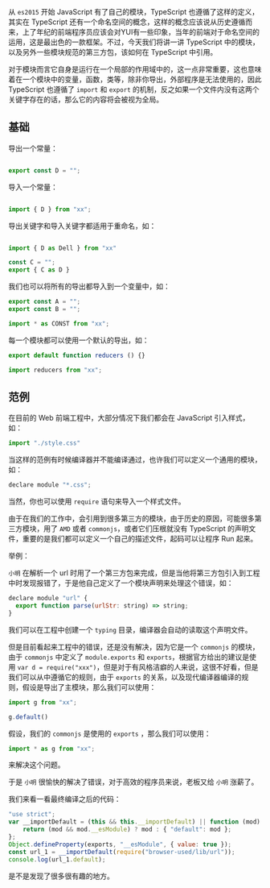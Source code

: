从 `es2015` 开始 JavaScript 有了自己的模块，TypeScript 也遵循了这样的定义，其实在 TypeScript 还有一个命名空间的概念，这样的概念应该说从历史遵循而来，上了年纪的前端程序员应该会对YUI有一些印象，当年的前端对于命名空间的运用，这是最出色的一款框架。不过，今天我们将讲一讲 TypeScript 中的模块，以及另外一些模块规范的第三方包，该如何在 TypeScript 中引用。

对于模块而言它自身是运行在一个局部的作用域中的，这一点非常重要，这也意味着在一个模块中的变量，函数，类等，除非你导出，外部程序是无法使用的，因此 TypeScript 也遵循了 `import` 和 `export` 的机制，反之如果一个文件内没有这两个关键字存在的话，那么它的内容将会被视为全局。

## 基础

导出一个常量：

```javascript

export const D = "";

```

导入一个常量：

```javascript

import { D } from "xx";

```

导出关键字和导入关键字都适用于重命名，如：

```javascript

import { D as Dell } from "xx"

const C = "";
export { C as D }

```

我们也可以将所有的导出都导入到一个变量中，如：


```javascript
export const A = "";
export const B = "";
```

```javascript
import * as CONST from "xx";
```

每一个模块都可以使用一个默认的导出，如：

```javascript
export default function reducers () {}
```

```javascript
import reducers from "xx";
```

## 范例

在目前的 Web 前端工程中，大部分情况下我们都会在 JavaScript 引入样式，如：

```javascript
import "./style.css"
```

当这样的范例有时候编译器并不能编译通过，也许我们可以定义一个通用的模块，如：

```javascript
declare module "*.css";
```

当然，你也可以使用 `require` 语句来导入一个样式文件。

由于在我们的工作中，会引用到很多第三方的模块，由于历史的原因，可能很多第三方模块，用了 `AMD` 或者 `commonjs`，或者它们压根就没有 TypeScript 的声明文件，重要的是我们都可以定义一个自己的描述文件，起码可以让程序 Run 起来。

举例：

`小明` 在解析一个 url 时用了一个第三方包来完成，但是当他将第三方包引入到工程中时发现报错了，于是他自己定义了一个模块声明来处理这个错误，如：

```javascript
declare module "url" {
  export function parse(urlStr: string) => string;
}
```

我们可以在工程中创建一个 `typing` 目录，编译器会自动的读取这个声明文件。

但是目前看起来工程中的错误，还是没有解决，因为它是一个 `commonjs` 的模块，由于 `commonjs` 中定义了 `module.exports` 和 `exports`，根据官方给出的建议是使用 `var d = require("xxx")`，但是对于有风格洁癖的人来说，这很不好看，但是我们可以从中遵循它的规则，由于 `exports` 的关系，以及现代编译器编译的规则，假设是导出了主模块，那么我们可以使用：

```javascript
import g from "xx";

g.default()

```

假设，我们的 `commonjs` 是使用的 `exports` ，那么我们可以使用：

```javascript
import * as g from "xx";

```

来解决这个问题。

于是 `小明` 很愉快的解决了错误，对于高效的程序员来说，老板又给 `小明` 涨薪了。

我们来看一看最终编译之后的代码：

```javascript
"use strict";
var __importDefault = (this && this.__importDefault) || function (mod) {
    return (mod && mod.__esModule) ? mod : { "default": mod };
};
Object.defineProperty(exports, "__esModule", { value: true });
const url_1 = __importDefault(require("browser-used/lib/url"));
console.log(url_1.default);
```

是不是发现了很多很有趣的地方。